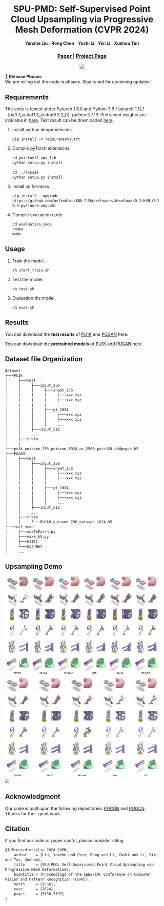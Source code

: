
<p align="center">

  <h1 align="center">SPU-PMD: Self-Supervised Point Cloud Upsampling via Progressive Mesh Deformation (CVPR 2024) </h1>
  <p align="center">
     <a><strong>Yanzhe Liu</strong></a>
    ·
    <a><strong>Rong Chen</strong></a>
    ·
    <a><strong>Yushi Li</strong></a>
    ·
    <a><strong>Yixi Li</strong></a>
    ·
    <a><strong>Xuehou Tan</strong></a>

  </p>
  
  <h3 align="center"><a href="https://openaccess.thecvf.com/content/CVPR2024/html/Liu_SPU-PMD_Self-Supervised_Point_Cloud_Upsampling_via_Progressive_Mesh_Deformation_CVPR_2024_paper.html">Paper</a> | <a href="https://github.com/lyz21/SPU-PMD/">Project Page</a></h3>
  <div align="center"></div>
</p>

<p align="center">
  <img src="./img/Overview_v2.png" width="780" />
</p>

**📅 Release Phases**  
We are rolling out the code in phases. Stay tuned for upcoming updates!  

## Requirements
The code is tested under Pytorch 1.6.0 and Python 3.6 / pytorch 1.12.1（py3.7_cuda11.3_cudnn8.3.2_0）python 3.7.13. Pretrained weights are available in [here](https://drive.google.com/drive/folders/1pMtT6xVw617xGcBWEcL9icTPKc7NUVPr?usp=drive_link). Test result can be downloaded [here](https://drive.google.com/drive/folders/1pMtT6xVw617xGcBWEcL9icTPKc7NUVPr?usp=drive_link).

1. Install python denpendencies.
   ```shell
   pip install -r requirements.txt
   ```
2. Compile pyTorch extensions.
   ```shell
   cd pointnet2_ops_lib
   python setup.py install
    
   cd ../losses
   python setup.py install
   ```
3. Install uniformloss
   ```shell
   pip install --upgrade https://github.com/unlimblue/KNN_CUDA/releases/download/0.2/KNN_CUDA-0.2-py3-none-any.whl
   ```
4. Compile evaluation code
   ```shell
   cd evaluation_code
   cmake .
   make
   ```
## Usage
1. Train the model.
   ```shell
   sh start_train.sh
   ```
2. Test the model.
   ```shell
   sh test.sh
   ```
3. Evaluation the model.
   ```shell
   sh eval.sh
   ```

## Results

You can download the **test results** of [PU1K](https://drive.google.com/drive/folders/1-Q1_xtnvBqGEfXQKhJOHQN__-OZN_xcY?usp=drive_link) and [PUGAN](https://drive.google.com/drive/folders/1rYZ0__Z1ZiZAJBlBNRk-p01Qd2mYeyRo?usp=drive_link) here.

You can download the **pretrained models** of [PU1K](https://drive.google.com/file/d/1v26YqHQ3CKZjSFOS3zW9F_SooAg5iyI9/view?usp=drive_link) and [PUGAN](https://drive.google.com/file/d/1576rtdgEoaO9D-6EbmwEJbgWbqEY7taf/view?usp=drive_link) here.

## Dataset file Organization
```
dataset
├───PU1K 
│     ├───test
│     │     ├───input_256
│     │     │     ├───input_256
│     │     │     │     ├───xxx.xyz
│     │     │     │     ├───xxx.xyz
│     │     │     │     ...
│     │     │     ├───gt_1024
│     │     │     │     ├───xxx.xyz
│     │     │     │     ├───xxx.xyz
│     │     │     │     ...
│     │     ├───input_512
│     │     ...
│     ├───train
│     │     └───pu1k_poisson_256_poisson_1024_pc_2500_patch50_addpugan.h5
├───PUGAN
│     ├───test
│     │     ├───input_256
│     │     │     ├───input_256
│     │     │     │     ├───xxx.xyz
│     │     │     │     ├───xxx.xyz
│     │     │     │     ...
│     │     │     ├───gt_1024
│     │     │     │     ├───xxx.xyz
│     │     │     │     ├───xxx.xyz
│     │     │     │     ...
│     │     ├───input_512
│     │     ...
│     ├───train
│     │     └───PUGAN_poisson_256_poisson_1024.h5
└───real_scan
│     ├───xyzToPatch.py	
│     ├───make_h5.py	
│     ├───KITTI
│     └───ScanNet
│     ...
```

## Upsampling Demo

<img src="./img/result-pu1k.png" style="zoom:80%;" />

<img src="./img/result-scannet.png" style="zoom:80%;" />



## Acknowledgment
Our code is built upon the following repositories: [PUCRN](https://github.com/hikvision-research/3DVision/tree/main/PointUpsampling/PUCRN) and [PUGCN](https://github.com/guochengqian/PU-GCN). Thanks for their great work.

## Citation
If you find our code or paper useful, please consider citing
```
@InProceedings{Liu_2024_CVPR,
    author    = {Liu, Yanzhe and Chen, Rong and Li, Yushi and Li, Yixi and Tan, Xuehou},
    title     = {SPU-PMD: Self-Supervised Point Cloud Upsampling via Progressive Mesh Deformation},
    booktitle = {Proceedings of the IEEE/CVF Conference on Computer Vision and Pattern Recognition (CVPR)},
    month     = {June},
    year      = {2024},
    pages     = {5188-5197}
}
```
